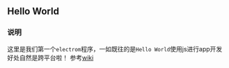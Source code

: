 ## Hello World

### 说明
这里是我们第一个`electrom`程序，一如既往的是`Hello World`使用js进行app开发好处自然是跨平台啦！
参考[wiki](http://www.kancloud.cn/winu/electron/154353)